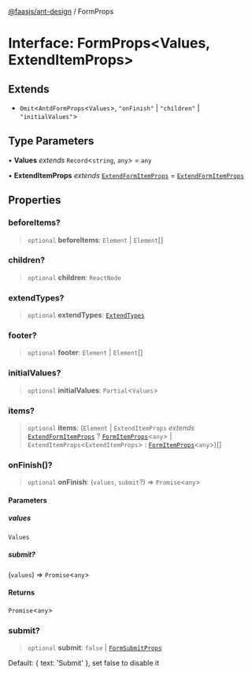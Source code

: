 [@faasjs/ant-design](../README.md) / FormProps

# Interface: FormProps\<Values, ExtendItemProps\>

## Extends

- `Omit`\<`AntdFormProps`\<`Values`\>, `"onFinish"` \| `"children"` \| `"initialValues"`\>

## Type Parameters

• **Values** *extends* `Record`\<`string`, `any`\> = `any`

• **ExtendItemProps** *extends* [`ExtendFormItemProps`](ExtendFormItemProps.md) = [`ExtendFormItemProps`](ExtendFormItemProps.md)

## Properties

### beforeItems?

> `optional` **beforeItems**: `Element` \| `Element`[]

### children?

> `optional` **children**: `ReactNode`

### extendTypes?

> `optional` **extendTypes**: [`ExtendTypes`](../type-aliases/ExtendTypes.md)

### footer?

> `optional` **footer**: `Element` \| `Element`[]

### initialValues?

> `optional` **initialValues**: `Partial`\<`Values`\>

### items?

> `optional` **items**: (`Element` \| `ExtendItemProps` *extends* [`ExtendFormItemProps`](ExtendFormItemProps.md) ? [`FormItemProps`](FormItemProps.md)\<`any`\> \| `ExtendItemProps`\<`ExtendItemProps`\> : [`FormItemProps`](FormItemProps.md)\<`any`\>)[]

### onFinish()?

> `optional` **onFinish**: (`values`, `submit`?) => `Promise`\<`any`\>

#### Parameters

##### values

`Values`

##### submit?

(`values`) => `Promise`\<`any`\>

#### Returns

`Promise`\<`any`\>

### submit?

> `optional` **submit**: `false` \| [`FormSubmitProps`](../type-aliases/FormSubmitProps.md)

Default: { text: 'Submit' }, set false to disable it
